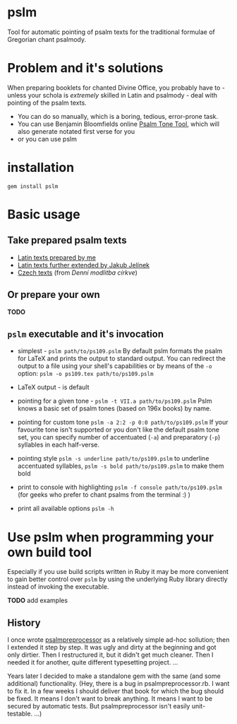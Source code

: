 # pslm

Tool for automatic pointing of psalm texts for the traditional
formulae of Gregorian chant psalmody.

# Problem and it's solutions

When preparing booklets for chanted Divine Office, you probably have
to - unless your schola is *extremely* skilled in Latin and psalmody -
deal with pointing of the psalm texts.

* You can do so manually, which is a boring, tedious, error-prone task.
* You can use Benjamin Bloomfields online [Psalm Tone Tool](https://bbloomf.github.io/jgabc/psalmtone.html), which will also generate notated first verse for you
* or you can use pslm

# installation

`gem install pslm`

# Basic usage

## Take prepared psalm texts

* [Latin texts prepared by me](https://github.com/igneus/Editio-Sti-Wolfgangi/tree/master/psalmi)
* [Latin texts further extended by Jakub Jelínek](https://github.com/jakubjelinek/Editio-Sti-Wolfgangi/tree/master/psalmi)
* [Czech texts](https://github.com/igneus/In-adiutorium/tree/master/antifonar/zalmy) (from *Denní modlitba církve*)

## Or prepare your own

**TODO**

## `pslm` executable and it's invocation

* simplest -
  `pslm path/to/ps109.pslm`
  By default pslm formats the psalm for LaTeX and prints the output
  to standard output. You can redirect the output to a file using
  your shell's capabilities or by means of the `-o` option:
  `pslm -o ps109.tex path/to/ps109.pslm`

* LaTeX output -
  is default

* pointing for a given tone -
  `pslm -t VII.a path/to/ps109.pslm`
  Pslm knows a basic set of psalm tones (based on 196x books) by name.

* pointing for custom tone
  `pslm -a 2:2 -p 0:0 path/to/ps109.pslm`
  If your favourite tone isn't supported or you don't like the default
  psalm tone set, you can specify number of accentuated (`-a`)
  and preparatory (`-p`) syllables in each half-verse.

* pointing style
  `pslm -s underline path/to/ps109.pslm` to underline accentuated
  syllables,
  `pslm -s bold path/to/ps109.pslm` to make them bold

* print to console with highlighting
  `pslm -f console path/to/ps109.pslm`
  (for geeks who prefer to chant psalms from the terminal :) )

* print all available options
  `pslm -h`

# Use pslm when programming your own build tool

Especially if you use build scripts written in Ruby it may be
more convenient to gain better control over `pslm` by using
the underlying Ruby library directly instead of invoking
the executable.

**TODO** add examples

## History

I once wrote [psalmpreprocessor](https://github.com/igneus/In-adiutorium/blob/master/nastroje/psalmpreprocessor.rb)
as a relatively simple ad-hoc sollution; then I extended it step by step.
It was ugly and dirty at the beginning and got only dirtier.
Then I restructured it, but it didn't get much cleaner. Then I needed it for another, quite different typesetting
project. ...

Years later I decided to make a standalone gem with the same (and some additional) functionality.
(Hey, there is a bug in psalmpreprocessor.rb. I want to fix it. In a few weeks I should deliver that book
for which the bug should be fixed. It means I don't want to break anything. It means I want to be secured by
automatic tests. But psalmpreprocessor isn't easily unit-testable. ...)
